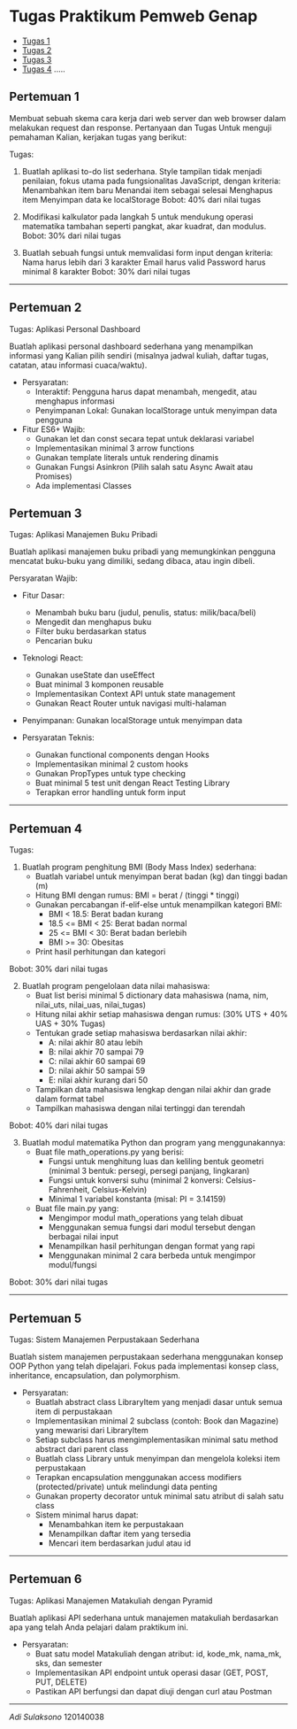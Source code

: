# Tugas Praktikum Pemweb Genap
- [Tugas 1](./adisulaksono_120140038_pertemuan1/index.html)
- [Tugas 2](./adisulaksono_120140038_pertemuan2/personal-app/index.html)
- [Tugas 3](./adisulaksono_120140038_pertemuan3/README.md)
- [Tugas 4](./adisulaksono_120140038_pertemuan4/main.py)
    .....


## Pertemuan 1
Membuat sebuah skema cara kerja dari web server dan web browser dalam melakukan request dan response.
Pertanyaan dan Tugas
Untuk menguji pemahaman Kalian, kerjakan tugas yang berikut:

Tugas:
1. Buatlah aplikasi to-do list sederhana. Style tampilan tidak menjadi penilaian, fokus utama pada fungsionalitas JavaScript, dengan kriteria:
Menambahkan item baru
Menandai item sebagai selesai
Menghapus item
Menyimpan data ke localStorage
Bobot: 40% dari nilai tugas

2. Modifikasi kalkulator pada langkah 5 untuk mendukung operasi matematika tambahan seperti pangkat, akar kuadrat, dan modulus.
Bobot: 30% dari nilai tugas

3. Buatlah sebuah fungsi untuk memvalidasi form input dengan kriteria:
Nama harus lebih dari 3 karakter
Email harus valid
Password harus minimal 8 karakter
Bobot: 30% dari nilai tugas

----

## Pertemuan 2
Tugas: Aplikasi Personal Dashboard

Buatlah aplikasi personal dashboard sederhana yang menampilkan informasi yang Kalian pilih sendiri (misalnya jadwal kuliah, daftar tugas, catatan, atau informasi cuaca/waktu).

- Persyaratan:
    - Interaktif: Pengguna harus dapat menambah, mengedit, atau menghapus informasi
    - Penyimpanan Lokal: Gunakan localStorage untuk menyimpan data pengguna
- Fitur ES6+ Wajib:
    - Gunakan let dan const secara tepat untuk deklarasi variabel
    - Implementasikan minimal 3 arrow functions
    - Gunakan template literals untuk rendering dinamis
    - Gunakan Fungsi Asinkron (Pilih salah satu Async Await atau Promises)
    - Ada implementasi Classes


## Pertemuan 3
Tugas: Aplikasi Manajemen Buku Pribadi

Buatlah aplikasi manajemen buku pribadi yang memungkinkan pengguna mencatat buku-buku yang dimiliki, sedang dibaca, atau ingin dibeli.

Persyaratan Wajib:
- Fitur Dasar:
    - Menambah buku baru (judul, penulis, status: milik/baca/beli)
    - Mengedit dan menghapus buku
    - Filter buku berdasarkan status
    - Pencarian buku

- Teknologi React:
    - Gunakan useState dan useEffect
    - Buat minimal 3 komponen reusable
    - Implementasikan Context API untuk state management
    - Gunakan React Router untuk navigasi multi-halaman

- Penyimpanan: Gunakan localStorage untuk menyimpan data

- Persyaratan Teknis:
    - Gunakan functional components dengan Hooks
    - Implementasikan minimal 2 custom hooks
    - Gunakan PropTypes untuk type checking
    - Buat minimal 5 test unit dengan React Testing Library
    - Terapkan error handling untuk form input

----

## Pertemuan 4
Tugas:
1. Buatlah program penghitung BMI (Body Mass Index) sederhana:
    - Buatlah variabel untuk menyimpan berat badan (kg) dan tinggi badan (m)
    - Hitung BMI dengan rumus: BMI = berat / (tinggi * tinggi)
    - Gunakan percabangan if-elif-else untuk menampilkan kategori BMI:
        - BMI < 18.5: Berat badan kurang
        - 18.5 <= BMI < 25: Berat badan normal
        - 25 <= BMI < 30: Berat badan berlebih
        - BMI >= 30: Obesitas
    - Print hasil perhitungan dan kategori 

Bobot: 30% dari nilai tugas

2. Buatlah program pengelolaan data nilai mahasiswa:
    - Buat list berisi minimal 5 dictionary data mahasiswa (nama, nim, nilai_uts, nilai_uas, nilai_tugas)
    - Hitung nilai akhir setiap mahasiswa dengan rumus: (30% UTS + 40% UAS + 30% Tugas)
    - Tentukan grade setiap mahasiswa berdasarkan nilai akhir:
        - A: nilai akhir 80 atau lebih
        - B: nilai akhir 70 sampai 79
        - C: nilai akhir 60 sampai 69
        - D: nilai akhir 50 sampai 59
        - E: nilai akhir kurang dari 50
    - Tampilkan data mahasiswa lengkap dengan nilai akhir dan grade dalam format tabel
    - Tampilkan mahasiswa dengan nilai tertinggi dan terendah

Bobot: 40% dari nilai tugas

3. Buatlah modul matematika Python dan program yang menggunakannya:
    - Buat file math_operations.py yang berisi:
        - Fungsi untuk menghitung luas dan keliling bentuk geometri (minimal 3 bentuk: persegi, persegi panjang, lingkaran)
        - Fungsi untuk konversi suhu (minimal 2 konversi: Celsius-Fahrenheit, Celsius-Kelvin)
        - Minimal 1 variabel konstanta (misal: PI = 3.14159)
    - Buat file main.py yang:
        - Mengimpor modul math_operations yang telah dibuat
        - Menggunakan semua fungsi dari modul tersebut dengan berbagai nilai input
        - Menampilkan hasil perhitungan dengan format yang rapi
        - Menggunakan minimal 2 cara berbeda untuk mengimpor modul/fungsi

Bobot: 30% dari nilai tugas

----

## Pertemuan 5
Tugas: Sistem Manajemen Perpustakaan Sederhana

Buatlah sistem manajemen perpustakaan sederhana menggunakan konsep OOP Python yang telah dipelajari. Fokus pada implementasi konsep class, inheritance, encapsulation, dan polymorphism.

- Persyaratan:
    - Buatlah abstract class LibraryItem yang menjadi dasar untuk semua item di perpustakaan
    - Implementasikan minimal 2 subclass (contoh: Book dan Magazine) yang mewarisi dari LibraryItem
    - Setiap subclass harus mengimplementasikan minimal satu method abstract dari parent class
    - Buatlah class Library untuk menyimpan dan mengelola koleksi item perpustakaan
    - Terapkan encapsulation menggunakan access modifiers (protected/private) untuk melindungi data penting
    - Gunakan property decorator untuk minimal satu atribut di salah satu class
    - Sistem minimal harus dapat:
        - Menambahkan item ke perpustakaan
        - Menampilkan daftar item yang tersedia
        - Mencari item berdasarkan judul atau id

----

## Pertemuan 6
Tugas: Aplikasi Manajemen Matakuliah dengan Pyramid

Buatlah aplikasi API sederhana untuk manajemen matakuliah berdasarkan apa yang telah Anda pelajari dalam praktikum ini.

- Persyaratan:
    - Buat satu model Matakuliah dengan atribut: id, kode_mk, nama_mk, sks, dan semester
    - Implementasikan API endpoint untuk operasi dasar (GET, POST, PUT, DELETE)
    - Pastikan API berfungsi dan dapat diuji dengan curl atau Postman

----

_Adi Sulaksono_
120140038